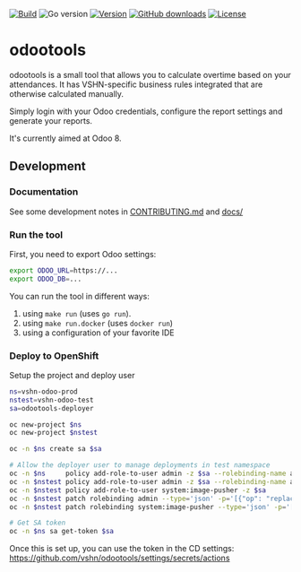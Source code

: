 [![Build](https://img.shields.io/github/workflow/status/vshn/odootools/Test)][build]
![Go version](https://img.shields.io/github/go-mod/go-version/vshn/odootools)
[![Version](https://img.shields.io/github/v/release/vshn/odootools)][releases]
[![GitHub downloads](https://img.shields.io/github/downloads/vshn/odootools/total)][releases]
[![License](https://img.shields.io/github/license/vshn/odootools)][license]

[build]: https://github.com/vshn/odootools/actions?query=workflow%3ATest
[releases]: https://github.com/vshn/odootools/releases
[license]: https://github.com/vshn/odootools/blob/master/LICENSE

# odootools

odootools is a small tool that allows you to calculate overtime based on your attendances.
It has VSHN-specific business rules integrated that are otherwise calculated manually.

Simply login with your Odoo credentials, configure the report settings and generate your reports.

It's currently aimed at Odoo 8.

## Development

### Documentation

See some development notes in [CONTRIBUTING.md](./CONTRIBUTING.md) and [docs/](./docs/)

### Run the tool

First, you need to export Odoo settings:
```bash
export ODOO_URL=https://...
export ODOO_DB=...
```

You can run the tool in different ways:

1. using `make run` (uses `go run`).
2. using `make run.docker` (uses `docker run`)
3. using a configuration of your favorite IDE

### Deploy to OpenShift

Setup the project and deploy user

```bash
ns=vshn-odoo-prod
nstest=vshn-odoo-test
sa=odootools-deployer

oc new-project $ns
oc new-project $nstest

oc -n $ns create sa $sa

# Allow the deployer user to manage deployments in test namespace
oc -n $ns     policy add-role-to-user admin -z $sa --rolebinding-name admin
oc -n $nstest policy add-role-to-user admin -z $sa --rolebinding-name admin
oc -n $nstest policy add-role-to-user system:image-pusher -z $sa
oc -n $nstest patch rolebinding admin --type='json' -p='[{"op": "replace", "path": "/subjects/1/namespace", "value":"'$ns'"}]'
oc -n $nstest patch rolebinding system:image-pusher --type='json' -p='[{"op": "replace", "path": "/subjects/0/namespace", "value":"'$ns'"}]'

# Get SA token
oc -n $ns sa get-token $sa
```
Once this is set up, you can use the token in the CD settings: https://github.com/vshn/odootools/settings/secrets/actions
